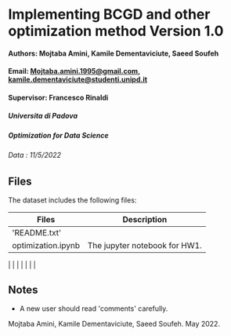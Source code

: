 Implementing BCGD and other optimization method
Version 1.0
==================================================================
#### Authors: Mojtaba Amini, Kamile Dementaviciute, Saeed Soufeh ####
#### Email: Mojtaba.amini.1995@gmail.com, kamile.dementaviciute@studenti.unipd.it ####
#### Supervisor: Francesco Rinaldi 
##### Universita di Padova
##### Optimization for Data Science
###### Data : 11/5/2022


Files
-------------------------
The dataset includes the following files:

Files  | Description
------------- | -------------
'README.txt'  | 
optimization.ipynb  | The jupyter notebook for HW1.
| 
 | 
  | 
| 
 | 
 | 
  | 





Notes
--------------------------
* A new user should read 'comments' carefully.


Mojtaba Amini, Kamile Dementaviciute, Saeed Soufeh. May 2022.
